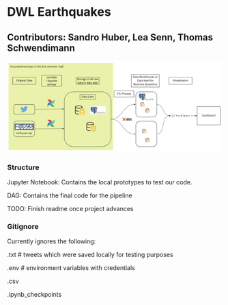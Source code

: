 # DWL Earthquakes
## Contributors: Sandro Huber, Lea Senn, Thomas Schwendimann

![Architecture](img/architecture.png)

### Structure
Jupyter Notebook: Contains the local prototypes to test our code. 

DAG: Contains the final code for the pipeline

TODO: Finish readme once project advances


### Gitignore
Currently ignores the following:

.txt # tweets which were saved locally for testing purposes

.env # environment variables with credentials

.csv

.ipynb_checkpoints